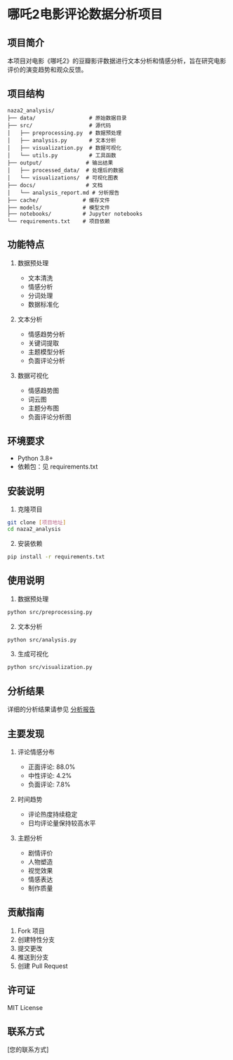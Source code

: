 # 哪吒2电影评论数据分析项目

## 项目简介
本项目对电影《哪吒2》的豆瓣影评数据进行文本分析和情感分析，旨在研究电影评价的演变趋势和观众反馈。

## 项目结构
```
naza2_analysis/
├── data/                 # 原始数据目录
├── src/                  # 源代码
│   ├── preprocessing.py  # 数据预处理
│   ├── analysis.py       # 文本分析
│   ├── visualization.py  # 数据可视化
│   └── utils.py          # 工具函数
├── output/              # 输出结果
│   ├── processed_data/  # 处理后的数据
│   └── visualizations/  # 可视化图表
├── docs/                # 文档
│   └── analysis_report.md # 分析报告
├── cache/              # 缓存文件
├── models/             # 模型文件
├── notebooks/          # Jupyter notebooks
└── requirements.txt    # 项目依赖
```

## 功能特点
1. 数据预处理
   - 文本清洗
   - 情感分析
   - 分词处理
   - 数据标准化

2. 文本分析
   - 情感趋势分析
   - 关键词提取
   - 主题模型分析
   - 负面评论分析

3. 数据可视化
   - 情感趋势图
   - 词云图
   - 主题分布图
   - 负面评论分析图

## 环境要求
- Python 3.8+
- 依赖包：见 requirements.txt

## 安装说明
1. 克隆项目
```bash
git clone [项目地址]
cd naza2_analysis
```

2. 安装依赖
```bash
pip install -r requirements.txt
```

## 使用说明
1. 数据预处理
```bash
python src/preprocessing.py
```

2. 文本分析
```bash
python src/analysis.py
```

3. 生成可视化
```bash
python src/visualization.py
```

## 分析结果
详细的分析结果请参见 [分析报告](docs/analysis_report.md)

## 主要发现
1. 评论情感分布
   - 正面评论: 88.0%
   - 中性评论: 4.2%
   - 负面评论: 7.8%

2. 时间趋势
   - 评论热度持续稳定
   - 日均评论量保持较高水平

3. 主题分析
   - 剧情评价
   - 人物塑造
   - 视觉效果
   - 情感表达
   - 制作质量

## 贡献指南
1. Fork 项目
2. 创建特性分支
3. 提交更改
4. 推送到分支
5. 创建 Pull Request

## 许可证
MIT License

## 联系方式
[您的联系方式] 